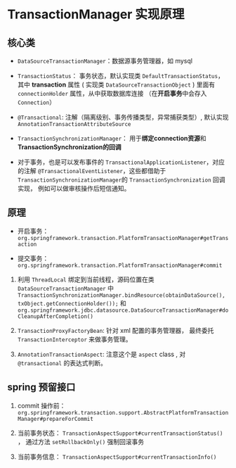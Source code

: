 # TransactionManager 实现原理


## 核心类

- `DataSourceTransactionManager`：数据源事务管理器，如 mysql

- `TransactionStatus`： 事务状态，默认实现类 `DefaultTransactionStatus`，其中 **transaction** 属性 ( 实现类 `DataSourceTransactionObject` ) 里面有 `connectionHolder` 属性，从中获取数据库连接 （在**开启事务**中会存入 `Connection`）

- `@Transactional`: 注解（隔离级别、事务传播类型，异常捕获类型）, 默认实现 `AnnotationTransactionAttributeSource`

- `TransactionSynchronizationManager`： 用于**绑定connection资源**和**TransactionSynchronization的回调**

- 对于事务，也是可以发布事件的 `TransactionalApplicationListener`，对应的注解 `@TransactionalEventListener`，这些都借助于 `TransactionSynchronizationManager`的 `TransactionSynchronization` 回调实现， 例如可以做审核操作后短信通知。


## 原理

- 开启事务： `org.springframework.transaction.PlatformTransactionManager#getTransaction`
  
- 提交事务： `org.springframework.transaction.PlatformTransactionManager#commit`


1. 利用 `ThreadLocal` 绑定到当前线程，源码位置在类 `DataSourceTransactionManager` 中 `TransactionSynchronizationManager.bindResource(obtainDataSource(), txObject.getConnectionHolder());` 和 `org.springframework.jdbc.datasource.DataSourceTransactionManager#doCleanupAfterCompletion()` 

2. `TransactionProxyFactoryBean`: 针对 xml 配置的事务管理器， 最终委托 `TransactionInterceptor` 来做事务管理。

3. `AnnotationTransactionAspect`: 注意这个是 `aspect` class , 对 `@transactional` 的表达式判断。



## spring 预留接口

1. commit 操作前：`org.springframework.transaction.support.AbstractPlatformTransactionManager#prepareForCommit`

2. 当前事务状态： `TransactionAspectSupport#currentTransactionStatus()` ， 通过方法 `setRollbackOnly()` 强制回滚事务
   
3. 当前事务信息： `TransactionAspectSupport#currentTransactionInfo()` 